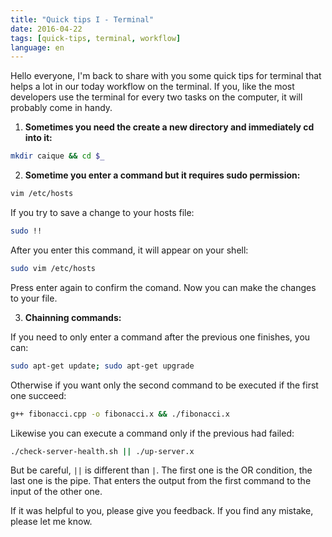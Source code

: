 ```yaml
---
title: "Quick tips I - Terminal"
date: 2016-04-22
tags: [quick-tips, terminal, workflow]
language: en
---
```


Hello everyone, I'm back to share with you some quick tips for terminal that helps
a lot in our today workflow on the terminal. If you, like the most developers use
the terminal for every two tasks on the computer, it will probably come in handy.

1. **Sometimes you need the create a new directory and immediately cd into it:**

```sh
mkdir caique && cd $_
```

2. **Sometime you enter a command but it requires sudo permission:**

```sh
vim /etc/hosts
```

If you try to save a change to your hosts file:


```sh
sudo !!
```

After you enter this command, it will appear on your shell:

```sh
sudo vim /etc/hosts
```

Press enter again to confirm the comand. Now you can make the changes to your file.

3. **Chainning commands:**

If you need to only enter a command after the previous one finishes, you can:

```sh
sudo apt-get update; sudo apt-get upgrade
```

Otherwise if you want only the second command to be executed if the first one succeed:

```sh
g++ fibonacci.cpp -o fibonacci.x && ./fibonacci.x
```

Likewise you can execute a command only if the previous had failed:

```sh
./check-server-health.sh || ./up-server.x
```

But be careful, ``||`` is different than ``|``. The first one is the OR condition, the
last one is the pipe. That enters the output from the first command to the input of
the other one.

If it was helpful to you, please give you feedback. If you find any mistake, please let
me know.
